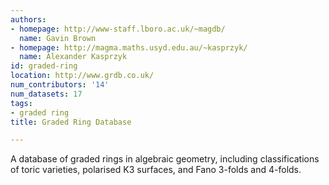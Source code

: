 ```yaml
---
authors:
- homepage: http://www-staff.lboro.ac.uk/~magdb/
  name: Gavin Brown
- homepage: http://magma.maths.usyd.edu.au/~kasprzyk/
  name: Alexander Kasprzyk
id: graded-ring
location: http://www.grdb.co.uk/
num_contributors: '14'
num_datasets: 17
tags:
- graded ring
title: Graded Ring Database

---
```


A database of graded rings in algebraic geometry, including classifications of toric varieties, polarised K3 surfaces, and Fano 3-folds and 4-folds.
